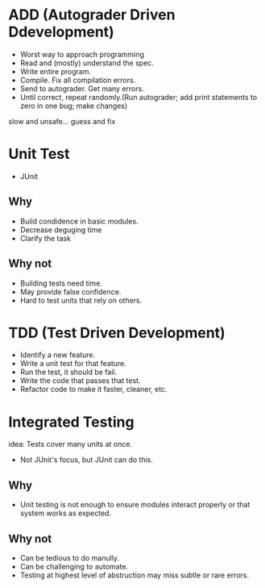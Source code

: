 # ADD (Autograder Driven Ddevelopment)
- Worst way to approach programming
- Read and (mostly) understand the spec.
- Write entire program.
- Compile. Fix all compilation errors.
- Send to autograder. Get many errors.
- Until correct, repeat randomly.(Run autograder; add print statements to zero in one bug; make changes)


slow and unsafe...  guess and fix

# Unit Test 
- JUnit
## Why
- Build condidence in basic modules.
- Decrease deguging time
- Clarify the task
## Why not
- Building tests need time.
- May provide false confidence.
- Hard to test units that rely on others.

# TDD (Test Driven Development)
- Identify a new feature.
- Write a unit test for that feature.
- Run the test, it should be fail.
- Write the code that passes that test.
- Refactor code to make it faster, cleaner, etc.

# Integrated Testing
idea: Tests cover many units at once.
- Not JUnit's focus, but JUnit can do this.
## Why
- Unit testing is not enough to ensure modules interact properly or that system works as expected.
## Why not
- Can be tedious to do manully.
- Can be challenging to automate.
- Testing at highest level of abstruction may miss subtle or rare errors.
 
